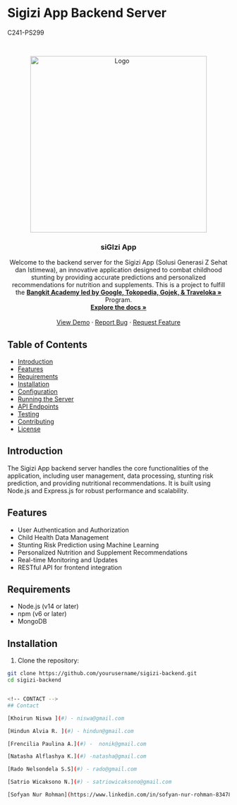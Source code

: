 # Sigizi App Backend Server


C241-PS299


<!-- PROJECT LOGO -->
<br />
<p align="center">
  <a href="https://github.com/faniabdullah/bangkit-final-project">
    <img src="https://storage.googleapis.com/sigizi-caps/logosigizi.png" width='400dp' alt="Logo" >
  </a>

  <h3 align="center">siGIzi App </h3>

  <p align="center">
    Welcome to the backend server for the Sigizi App (Solusi Generasi Z Sehat dan Istimewa), an innovative application designed to combat childhood stunting by providing accurate predictions and personalized recommendations for nutrition and supplements. This is a project to fulfill the  <a href="https://grow.google/intl/id_id/bangkit/"><strong>Bangkit Academy led by Google, Tokopedia, Gojek, & Traveloka »</strong></a>
   Program.
    <br />
    <a href="https://github.com/sofyannurrohman/siGizi-server"><strong>Explore the docs »</strong></a>
    <br />
    <br />
    <a href="https://github.com/sofyannurrohman/siGizi-server">View Demo</a>
    ·
    <a href="https://github.com/sofyannurrohman/siGizi-server">Report Bug</a>
    ·
    <a href="https://github.com/sofyannurrohman/siGizi-server">Request Feature</a>
  </p>
</p>


## Table of Contents

- [Introduction](#introduction)
- [Features](#features)
- [Requirements](#requirements)
- [Installation](#installation)
- [Configuration](#configuration)
- [Running the Server](#running-the-server)
- [API Endpoints](#api-endpoints)
- [Testing](#testing)
- [Contributing](#contributing)
- [License](#license)

## Introduction

The Sigizi App backend server handles the core functionalities of the application, including user management, data processing, stunting risk prediction, and providing nutritional recommendations. It is built using Node.js and Express.js for robust performance and scalability.

## Features

- User Authentication and Authorization
- Child Health Data Management
- Stunting Risk Prediction using Machine Learning
- Personalized Nutrition and Supplement Recommendations
- Real-time Monitoring and Updates
- RESTful API for frontend integration

## Requirements

- Node.js (v14 or later)
- npm (v6 or later)
- MongoDB

## Installation

1. Clone the repository:

```bash
git clone https://github.com/yourusername/sigizi-backend.git
cd sigizi-backend


<!-- CONTACT -->
## Contact

[Khoirun Niswa ](#) - niswa@gmail.com

[Hindun Alvia R. ](#) - hindun@gmail.com

[Frencilia Paulina A.](#) -  nonik@gmail.com 

[Natasha Alflashya K.](#) -natasha@gmail.com

[Rado Nelsondela S.S](#) - rado@gmail.com

[Satrio Wicaksono N.](#) - satriowicaksono@gmail.com

[Sofyan Nur Rohman](https://www.linkedin.com/in/sofyan-nur-rohman-83478818b) - sofyannurrohman1@gmail.com
